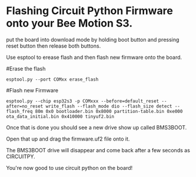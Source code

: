 # Flashing Circuit Python Firmware onto your Bee Motion S3.

put the board into download mode by holding boot button and pressing reset button then release both buttons. <br/>

Use esptool to erease flash and then flash new firmware onto the board.

#Erase the flash
````
esptool.py --port COMxx erase_flash
````
#Flash new Firmware
````
esptool.py --chip esp32s3 -p COMxxx --before=default_reset --after=no_reset write_flash --flash_mode dio --flash_size detect --flash_freq 80m 0x0 bootloader.bin 0x8000 partition-table.bin 0xe000 ota_data_initial.bin 0x410000 tinyuf2.bin
````

Once that is done you should see a new drive show up called BMS3BOOT.<br/>

Open that up and drag the firmware.uf2 file onto it.<br/>

The BMS3BOOT drive will disappear and come back after a few seconds as CIRCUITPY.<br/>

You're now good to use circuit python on the board!